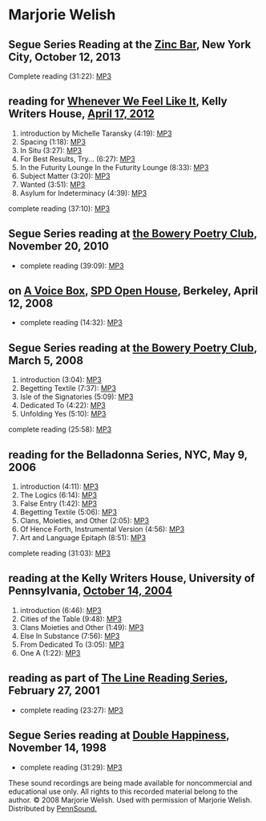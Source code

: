 Marjorie Welish
===============

Segue Series Reading at the [Zinc Bar](Segue-ZINC.php), New York City, October 12, 2013
---------------------------------------------------------------------------------------

Complete reading (31:22): [MP3](https://media.sas.upenn.edu/pennsound/groups/Segue-Zinc-Bar/Zinc-Fall-2013/Welish-Marjorie_Segue_Zinc_10-12-13.mp3)

reading for [Whenever We Feel Like It](Whenever-We-Feel-Like-It.php), Kelly Writers House, [April 17, 2012](http://writing.upenn.edu/wh/calendar/0412.php#17)
-------------------------------------------------------------------------------------------------------------------------------------------------------------

1.  introduction by Michelle Taransky (4:19): [MP3](http://media.sas.upenn.edu/pennsound/authors/Welish/4-17-12/Welish-Marjorie_01_Introduction-by-Michelle-Taransky_Whenever-We-Feel-Like-It_KWH-UPenn_4-17-12.mp3)
2.  Spacing (1:18): [MP3](http://media.sas.upenn.edu/pennsound/authors/Welish/4-17-12/Welish-Marjorie_02_Spacing_Whenever-We-Feel-Like-It_KWH-UPenn_4-17-12.mp3)
3.  In Situ (3:27): [MP3](http://media.sas.upenn.edu/pennsound/authors/Welish/4-17-12/Welish-Marjorie_03_In-Situ_Whenever-We-Feel-Like-It_KWH-UPenn_4-17-12.mp3)
4.  For Best Results, Try... (6:27): [MP3](http://media.sas.upenn.edu/pennsound/authors/Welish/4-17-12/Welish-Marjorie_04_For-Best-Results-Try_Whenever-We-Feel-Like-It_KWH-UPenn_4-17-12.mp3)
5.  In the Futurity Lounge In the Futurity Lounge (8:33): [MP3](http://media.sas.upenn.edu/pennsound/authors/Welish/4-17-12/Welish-Marjorie_05_In-the-Futurity-Lounge-In-the-Futurity-Lounge_Whenever-We-Feel-Like-It_KWH-UPenn_4-17-12.mp3)
6.  Subject Matter (3:20): [MP3](http://media.sas.upenn.edu/pennsound/authors/Welish/4-17-12/Welish-Marjorie_06_Subject-Matter_Whenever-We-Feel-Like-It_KWH-UPenn_4-17-12.mp3)
7.  Wanted (3:51): [MP3](http://media.sas.upenn.edu/pennsound/authors/Welish/4-17-12/Welish-Marjorie_07_Wanted_Whenever-We-Feel-Like-It_KWH-UPenn_4-17-12.mp3)
8.  Asylum for Indeterminacy (4:39): [MP3](http://media.sas.upenn.edu/pennsound/authors/Welish/4-17-12/Welish-Marjorie_08_Asylum-for-Indeterminacy_Whenever-We-Feel-Like-It_KWH-UPenn_4-17-12.mp3)

complete reading (37:10): [MP3](http://media.sas.upenn.edu/pennsound/authors/Welish/4-17-12/Welish-Marjorie_Complete-Reading_Whenever-We-Feel-Like-It_KWH-UPenn_4-17-12.mp3)

Segue Series reading at [the Bowery Poetry Club](Segue-BPC.php), November 20, 2010
----------------------------------------------------------------------------------

-   complete reading (39:09): [MP3](http://media.sas.upenn.edu/pennsound/authors/Welish/Welish-Marjorie_Segue-Series_BPC_11-20-10.mp3)

on [**A Voice Box**](), [SPD Open House](http://andrewkenower.typepad.com/a_voice_box/2009/06/marjorie-welish-spd-open-house-41208.html), Berkeley, April 12, 2008
------------------------------------------------------------------------------------------------------------------------------------------------------------------

-   complete reading (14:32): [MP3](http://media.sas.upenn.edu/pennsound/authors/Welish/Welish-Marjorie_AVB_SPD-Open-House_04-12-08.mp3)

Segue Series reading at [the Bowery Poetry Club](Segue-BPC.php), March 5, 2008
------------------------------------------------------------------------------

1.  introduction (3:04): [MP3](http://media.sas.upenn.edu/pennsound/authors/Welish/Welish-Marjorie_01_Introduction_Segue-Series_BPC_4-5-08.mp3)
2.  Begetting Textile (7:37): [MP3](http://media.sas.upenn.edu/pennsound/authors/Welish/Welish-Marjorie_02_Begetting-Textile_Segue-Series_BPC_4-5-08.mp3)
3.  Isle of the Signatories (5:09): [MP3](http://media.sas.upenn.edu/pennsound/authors/Welish/Welish-Marjorie_03_Isle-of-Signatories_Segue-Series_BPC_4-5-08.mp3)
4.  Dedicated To (4:22): [MP3](http://media.sas.upenn.edu/pennsound/authors/Welish/Welish-Marjorie_04_Dedicated-To_Segue-Series_BPC_4-5-08.mp3)
5.  Unfolding Yes (5:10): [MP3](http://media.sas.upenn.edu/pennsound/authors/Welish/Welish-Marjorie_05_Unfolding-Yes_Segue-Series_BPC_4-5-08.mp3)

complete reading (25:58): [MP3](http://media.sas.upenn.edu/Pennsound/authors/Welish/Welish-Marjorie_Segue-Series_BPC_4-5-08.mp3)

reading for the Belladonna Series, NYC, May 9, 2006
---------------------------------------------------

1.  introduction (4:11): [MP3](http://media.sas.upenn.edu/pennsound/authors/Welish/Welish-Marjorie_Intro_Belladonna_5-9-06.mp3)
2.  The Logics (6:14): [MP3](http://media.sas.upenn.edu/pennsound/authors/Welish/Welish-Marjorie_01_Logics_Belladonna_NYC_5-9-06.mp3)
3.  False Entry (1:42): [MP3](http://media.sas.upenn.edu/pennsound/authors/Welish/Welish-Marjorie_02_False-Entry_Belladonna_NYC_5-9-06.mp3)
4.  Begetting Textile (5:06): [MP3](http://media.sas.upenn.edu/pennsound/authors/Welish/Welish-Marjorie_03_Textiles_Belladonna_NYC_5-9-06.mp3)
5.  Clans, Moieties, and Other (2:05): [MP3](http://media.sas.upenn.edu/pennsound/authors/Welish/Welish-Marjorie_04_Clans-Moieties-Others_Belladonna_NYC_5-9-06.mp3)
6.  Of Hence Forth, Instrumental Version (4:56): [MP3](http://media.sas.upenn.edu/pennsound/authors/Welish/Welish-Marjorie_05_Of-Hence-Forth_Belladonna_NYC_5-9-06.mp3)
7.  Art and Language Epitaph (8:51): [MP3](http://media.sas.upenn.edu/pennsound/authors/Welish/Welish-Marjorie_06_Art-Language-Epitaph_Belladonna_NYC_5-9-06.mp3)

complete reading (31:03): [MP3](http://media.sas.upenn.edu/pennsound/authors/Welish/Welish-Marjorie_Reading_Belladonna_5-9-06.mp3)

reading at the Kelly Writers House, University of Pennsylvania,
[October
14, 2004](http://www.writing.upenn.edu/%7Ewh/calendar/1004.html#14)
-------------------------------------------------------------------

1.  introduction (6:46): [MP3](http://media.sas.upenn.edu/pennsound/authors/Welish/Welish-Marjorie_01_Introduction-of-Marjorie-Welish_UPenn_10-14-04.mp3)
2.  Cities of the Table (9:48): [MP3](http://media.sas.upenn.edu/pennsound/authors/Welish/Welish-Marjorie_02_Cities-of-the-Table_UPenn_10-14-04.mp3)
3.  Clans
    Moieties and Other (1:49): [MP3](http://media.sas.upenn.edu/pennsound/authors/Welish/Welish-Marjorie_03_Clans-Moieties-and-Other_UPenn_10-14-04.mp3)
4.  Else In Substance (7:56): [MP3](http://media.sas.upenn.edu/pennsound/authors/Welish/Welish-Marjorie_04_Else-In-Substance_UPenn_10-14-04.mp3)
5.  From Dedicated To (3:05): [MP3](http://media.sas.upenn.edu/pennsound/authors/Welish/Welish-Marjorie_05_From-Dedicated-To_UPenn_10-14-04.mp3)
6.  One A (1:22): [MP3](http://media.sas.upenn.edu/pennsound/authors/Welish/Welish-Marjorie_06_One-A_UPenn_10-14-04.mp3)

reading as part of [The Line Reading Series](Line-Reading-Series.html), February 27, 2001
-----------------------------------------------------------------------------------------

-   complete reading (23:27): [MP3](http://media.sas.upenn.edu/pennsound/authors/Welish/Welish-Marjorie_Line-Reading-Series_2-27-01.mp3)


Segue Series reading at [Double Happiness](http://writing.upenn.edu/pennsound/x/Segue-DH.html), November 14, 1998
-----------------------------------------------------------------------------------------------------------------

-   complete reading (31:29): [MP3](http://media.sas.upenn.edu/pennsound/authors/Welish/Welish-Marjorie_Complete-Reading_Segue-Series_Double-Happiness_11-14-98.mp3)

These sound recordings are being made available for noncommercial and educational
use only. All rights to this recorded material belong to the author. © 2008
Marjorie Welish. Used with permission of Marjorie Welish. Distributed by [PennSound.](../index.html)
